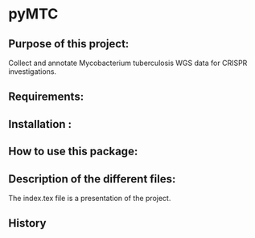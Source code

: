 # pyMTC

## Purpose of this project:

Collect and annotate Mycobacterium tuberculosis WGS data for CRISPR investigations.

## Requirements:

## Installation :

## How to use this package:

## Description of the different files:

The index.tex file is a presentation of the project.

## History
